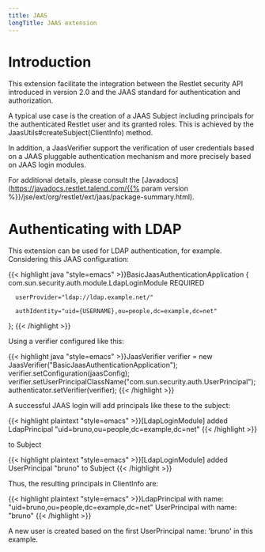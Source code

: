 ```yaml
---
title: JAAS
longTitle: JAAS extension
---
```

# Introduction

This extension facilitate the integration between the Restlet security
API introduced in version 2.0 and the JAAS standard for authentication
and authorization.

A typical use case is the creation of a JAAS Subject including
principals for the authenticated Restlet user and its granted roles.
This is achieved by the JaasUtils\#createSubject(ClientInfo) method.

In addition, a JaasVerifier support the verification of user credentials
based on a JAAS pluggable authentication mechanism and more precisely
based on JAAS login modules.

For additional details, please consult the
[Javadocs](https://javadocs.restlet.talend.com/{{% param version %}}/jse/ext/org/restlet/ext/jaas/package-summary.html).

# Authenticating with LDAP

This extension can be used for LDAP authentication, for example.
Considering this JAAS configuration:

{{< highlight java "style=emacs" >}}BasicJaasAuthenticationApplication {
  com.sun.security.auth.module.LdapLoginModule REQUIRED

      userProvider="ldap://ldap.example.net/"

      authIdentity="uid={USERNAME},ou=people,dc=example,dc=net"

};
{{< /highlight >}}

Using a verifier configured like this:

{{< highlight java "style=emacs" >}}JaasVerifier verifier = new JaasVerifier("BasicJaasAuthenticationApplication");
verifier.setConfiguration(jaasConfig);
verifier.setUserPrincipalClassName("com.sun.security.auth.UserPrincipal");
authenticator.setVerifier(verifier);
{{< /highlight >}}

A successful JAAS login will add principals like these to the subject:

{{< highlight plaintext "style=emacs" >}}[LdapLoginModule] added LdapPrincipal "uid=bruno,ou=people,dc=example,dc=net"
{{< /highlight >}}

to Subject

{{< highlight plaintext "style=emacs" >}}[LdapLoginModule] added UserPrincipal "bruno" to Subject
{{< /highlight >}}

Thus, the resulting principals in ClientInfo are:

{{< highlight plaintext "style=emacs" >}}LdapPrincipal with name: "uid=bruno,ou=people,dc=example,dc=net"
UserPrincipal with name: "bruno"
{{< /highlight >}}

A new user is created based on the first UserPrincipal name: 'bruno' in
this example.
